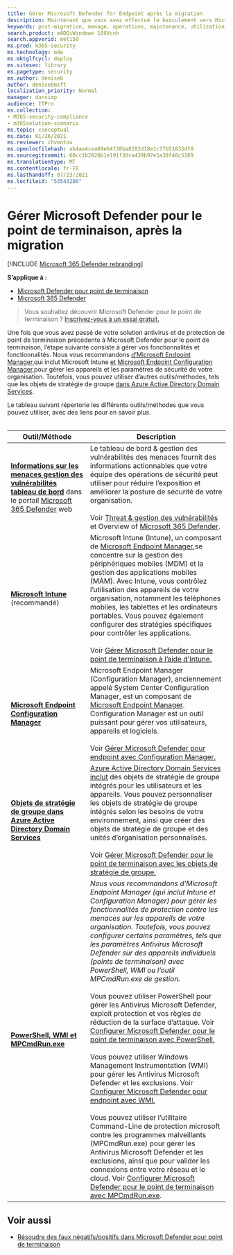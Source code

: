 ```yaml
---
title: Gérer Microsoft Defender for Endpoint après la migration
description: Maintenant que vous avez effectué le basculement vers Microsoft Defender pour le point de terminaison, l’étape suivante consiste à gérer vos fonctionnalités de protection contre les menaces.
keywords: post-migration, manage, operations, maintenance, utilization, Microsoft Defender for Endpoint, edr
search.product: eADQiWindows 10XVcnh
search.appverid: met150
ms.prod: m365-security
ms.technology: mde
ms.mktglfcycl: deploy
ms.sitesec: library
ms.pagetype: security
ms.author: deniseb
author: denisebmsft
localization_priority: Normal
manager: dansimp
audience: ITPro
ms.collection:
- M365-security-compliance
- m365solution-scenario
ms.topic: conceptual
ms.date: 01/26/2021
ms.reviewer: chventou
ms.openlocfilehash: ab4aa4cea09e64f28ba8282d18e1c77b51835df8
ms.sourcegitcommit: 60cc1b2828b1e191f30ca439b97e5a38f48c5169
ms.translationtype: MT
ms.contentlocale: fr-FR
ms.lasthandoff: 07/23/2021
ms.locfileid: "53543280"
---
```

# <a name="manage-microsoft-defender-for-endpoint-post-migration"></a>Gérer Microsoft Defender pour le point de terminaison, après la migration

[!INCLUDE [Microsoft 365 Defender rebranding](../../includes/microsoft-defender.md)]

**S’applique à :**
- [Microsoft Defender pour point de terminaison](https://go.microsoft.com/fwlink/p/?linkid=2154037)
- [Microsoft 365 Defender](https://go.microsoft.com/fwlink/?linkid=2118804)

> Vous souhaitez découvrir Microsoft Defender pour le point de terminaison ? [Inscrivez-vous à un essai gratuit.](https://www.microsoft.com/microsoft-365/windows/microsoft-defender-atp?ocid=docs-wdatp-exposedapis-abovefoldlink)

Une fois que vous avez passé de votre solution antivirus et de protection de point de terminaison précédente à Microsoft Defender pour le point de terminaison, l’étape suivante consiste à gérer vos fonctionnalités et fonctionnalités. Nous vous recommandons [d’Microsoft Endpoint Manager,](/mem/endpoint-manager-overview)qui inclut Microsoft Intune [et](/mem/intune/fundamentals/what-is-intune) [Microsoft Endpoint Configuration Manager,](/mem/configmgr/core/understand/introduction)pour gérer les appareils et les paramètres de sécurité de votre organisation. Toutefois, vous pouvez utiliser d’autres outils/méthodes, tels que les objets de stratégie de groupe [dans Azure Active Directory Domain Services](/azure/active-directory-domain-services/manage-group-policy). 

Le tableau suivant répertorie les différents outils/méthodes que vous pouvez utiliser, avec des liens pour en savoir plus. 
<br/><br/>

|Outil/Méthode  |Description  |
|---------|---------|
|**[Informations sur les menaces gestion des vulnérabilités tableau de bord](/windows/security/threat-protection/microsoft-defender-atp/tvm-dashboard-insights)** dans le portail [Microsoft 365 Defender](https://security.microsoft.com/) web |Le tableau de bord & gestion des vulnérabilités des menaces fournit des informations actionnables que votre équipe des opérations de sécurité peut utiliser pour réduire l’exposition et améliorer la posture de sécurité de votre organisation. <br/><br/>Voir [Threat & gestion des vulnérabilités](/microsoft-365/security/defender-endpoint/next-gen-threat-and-vuln-mgt) et Overview of [Microsoft 365 Defender](/microsoft-365/security/defender-endpoint/use).  |
|**[Microsoft Intune](/mem/intune/fundamentals/what-is-intune)** (recommandé)    |Microsoft Intune (Intune), un composant de [Microsoft Endpoint Manager,](/mem/endpoint-manager-overview)se concentre sur la gestion des périphériques mobiles (MDM) et la gestion des applications mobiles (MAM). Avec Intune, vous contrôlez l’utilisation des appareils de votre organisation, notamment les téléphones mobiles, les tablettes et les ordinateurs portables. Vous pouvez également configurer des stratégies spécifiques pour contrôler les applications. <br/><br/>Voir [Gérer Microsoft Defender pour le point de terminaison à l’aide d’Intune.](manage-atp-post-migration-intune.md)         |
|**[Microsoft Endpoint Configuration Manager](/mem/configmgr/core/understand/introduction)**     |Microsoft Endpoint Manager (Configuration Manager), anciennement appelé System Center Configuration Manager, est un composant de [Microsoft Endpoint Manager](/mem/endpoint-manager-overview). Configuration Manager est un outil puissant pour gérer vos utilisateurs, appareils et logiciels.<br/><br/>Voir [Gérer Microsoft Defender pour endpoint avec Configuration Manager.](manage-atp-post-migration-configuration-manager.md)        |
|**[Objets de stratégie de groupe dans Azure Active Directory Domain Services](/azure/active-directory-domain-services/manage-group-policy)** |[Azure Active Directory Domain Services inclut](/azure/active-directory-domain-services/overview) des objets de stratégie de groupe intégrés pour les utilisateurs et les appareils. Vous pouvez personnaliser les objets de stratégie de groupe intégrés selon les besoins de votre environnement, ainsi que créer des objets de stratégie de groupe et des unités d’organisation personnalisés. <br/><br/>Voir [Gérer Microsoft Defender pour le point de terminaison avec les objets de stratégie de groupe.](manage-atp-post-migration-group-policy-objects.md) |
|**[PowerShell, WMI et MPCmdRun.exe](manage-atp-post-migration-other-tools.md)** |*Nous vous recommandons d’Microsoft Endpoint Manager (qui inclut Intune et Configuration Manager) pour gérer les fonctionnalités de protection contre les menaces sur les appareils de votre organisation. Toutefois, vous pouvez configurer certains paramètres, tels que les paramètres Antivirus Microsoft Defender sur des appareils individuels (points de terminaison) avec PowerShell, WMI ou l’outil MPCmdRun.exe de gestion.*<br/><br/>Vous pouvez utiliser PowerShell pour gérer les Antivirus Microsoft Defender, exploit protection et vos règles de réduction de la surface d’attaque. Voir [Configurer Microsoft Defender pour le point de terminaison avec PowerShell.](manage-atp-post-migration-other-tools.md#configure-microsoft-defender-for-endpoint-with-powershell)<br/><br/>Vous pouvez utiliser Windows Management Instrumentation (WMI) pour gérer les Antivirus Microsoft Defender et les exclusions. Voir [Configurer Microsoft Defender pour endpoint avec WMI.](manage-atp-post-migration-other-tools.md#configure-microsoft-defender-for-endpoint-with-windows-management-instrumentation-wmi)<br/><br/>Vous pouvez utiliser l’utilitaire Command-Line de protection microsoft contre les programmes malveillants (MPCmdRun.exe) pour gérer les Antivirus Microsoft Defender et les exclusions, ainsi que pour valider les connexions entre votre réseau et le cloud. Voir [Configurer Microsoft Defender pour le point de terminaison avec MPCmdRun.exe](manage-atp-post-migration-other-tools.md#configure-microsoft-defender-for-endpoint-with-microsoft-malware-protection-command-line-utility-mpcmdrunexe). |

## <a name="see-also"></a>Voir aussi

- [Résoudre des faux négatifs/positifs dans Microsoft Defender pour point de terminaison](defender-endpoint-false-positives-negatives.md)
